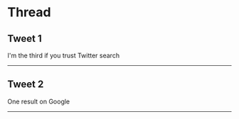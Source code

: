 # Thread

## Tweet 1

I'm the third if you trust Twitter search

---

## Tweet 2

One result on Google

---

